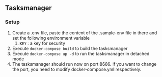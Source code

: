 ## Tasksmanager

### Setup

1. Create a .env file, paste the content of the .sample-env file in there and set the following environment variable
   1. `KEY` : a key for security
2. Execute `docker-compose build` to build the tasksmanager
3. Execute `docker-compose up -d` to run the tasksmanager in detached mode
4. The tasksmanager should run now on port 8686. If you want to change the port, you need to modify docker-compose.yml respectively.